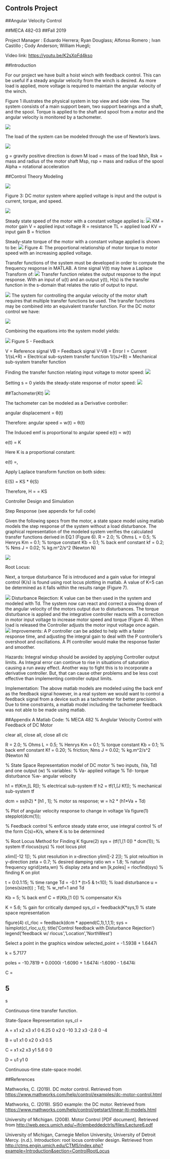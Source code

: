## Controls Project 

##Angular Velocity Control

##MECA 482-03
##Fall 2019




Project Manager : Eduardo Herrera;
Ryan Douglass;
Alfonso Romero ;
Ivan Castillo ;
Cody Anderson; 
William Huegli;

Video link: https://youtu.be/K2sXpFd4kso

##Introduction

For our project we have built a hoist winch with feedback control. This can be useful if a steady angular velocity from the winch is desired. As more load is applied, more voltage is required to maintain the angular velocity of the winch.

Figure 1 illustrates the physical system in top view and side view. The system consists of a main support beam, two support bearings and a shaft, and the spool. Torque is applied to the shaft and spool from a motor and the angular velocity is monitored by a tachometer.

![](Pictures/image1.PNG)


The load of the system can be modeled through the use of Newton’s laws.

![](Pictures/image2.PNG)

g = gravity positive direction is down
M load = mass of the load
Msh, Rsk = mass and radius of the motor shaft
Msp, rsp = mass and radius of the spool
Alpha = rotational acceleration

##Control Theory Modeling

![](Pictures/image3.PNG)

Figure 3: DC motor system where applied voltage is input and the output is current, torque, and speed.

![](Pictures/image4.PNG)

Steady state speed of the motor with a constant voltage applied is:
![](Pictures/image5.PNG)
KM = motor gain
V   = applied input voltage
R   = resistance
TL  = applied load
KV = input gain
B   = friction

Steady-state torque of the motor with a constant voltage applied is shown to be:
![](Pictures/image6.PNG)
Figure 4: The proportional relationship of motor torque to motor speed with an increasing applied voltage.

Transfer functions of the system must be developed in order to compute the frequency response in MATLAB. A time signal V(t) may have a Laplace Transform of:
 ![](Pictures/image7.PNG)
Transfer function relates the output response to the input response. With an input of u(t) and an output y(t), H(s) is the transfer function in the s-domain that relates the ratio of output to input.

![](Pictures/image8.PNG)
The system for controlling the angular velocity of the motor shaft requires that multiple transfer functions be used. The transfer functions may be combined into an equivalent transfer function. For the DC motor control we have:


![](Pictures/image9.PNG)

Combining the equations into the system model yields:

![](Pictures/image10.PNG)
Figure 5 - Feedback
		
V = Reference signal
VB = Feedback signal
V-VB = Error
I = Current
1/(sL+R) = Electrical sub-system transfer function
1/(sJ+B) = Mechanical sub-system transfer function

Finding the transfer function relating input voltage to motor speed:
![](Pictures/image11.PNG)

Setting s = 0 yields the steady-state response of motor speed:
![](Pictures/image12.PNG)

##Tachometer(Kt)
![](Pictures/image12.PNG)


The tachometer can be modeled as a Derivative controller:



 



angular
displacement = θ(t)



Therefore:
angular speed = w(t) = θ(t)

The Induced emf is proportional to angular speed e(t) ∝ w(t)

e(t) = K

Here K is a proportional constant: 

e(t) =, 

Apply Laplace transform function on both
sides:

E(S) = KS * θ(S)

Therefore, 
H =  = KS 

Controller Design and Simulation

Step Response (see appendix for full code)

Given the following specs from the motor, a state space model using matlab models the step response of the system without a load disturbance. The graphical representation of the modeled system verifies the calculated transfer functions derived in EQ.1 (Figure 6). 
R = 2.0;      % Ohms
L = 0.5;      % Henrys
Km = 0.1;     % torque constant
Kb = 0.1;     % back emf constant 
kf = 0.2;     % Nms
J = 0.02;     % kg.m^2/s^2 (Newton N)

![](Pictures/image13.PNG)

Root Locus:

Next, a torque disturbance Td  is introduced and a gain value for integral control (K/s) is found using root locus plotting in matlab. A value of K=5 can be determined as it falls within the results range (Figure 7).  

![](Pictures/image14.PNG)
Disturbance Rejection:
K value can be then used in the system and modeled with Td. The system now can react and correct a slowing down of the angular velocity of the motors output due to disturbances. The torque disturbance is applied and the integrative controller reacts with a correction in motor input voltage to increase motor speed and torque (Figure 4). When load is released the Controller adjusts the motor input voltage once again. 
![](Pictures/image15.PNG)
Improvements:
A P controller can be added to help with a faster response time, and adjusting the integral gain to deal with the P controller’s overshoot and oscillations. A PI controller would make the response faster and smoother. 

Hazards:
	Integral windup should be avoided by applying Controller output limits. As Integral error can continue to rise in situations of saturation causing a run away effect. Another way to fight this is to incorporate a derivative controller. But, that can cause other problems and be less cost effective than implementing controller output limits.  

Implementation:
The above matlab models are modeled using the back emf as the feedback signal however, in a real system we would want to control a feedback signal from a device such as a tachometer for better precision. Due to time constraints, a matlab model including the tachometer feedback was not able to be made using matlab.









##Appendix A
Matlab Code:
% MECA 482
% Anglular Velocity Control with Feedback of DC Motor

clear all, close all, close all
clc

R = 2.0;      % Ohms
L = 0.5;      % Henrys
Km = 0.1;     % torque constant
Kb = 0.1;     % back emf constant
Kf = 0.20;    % friction; Nms
J = 0.02;     % kg.m^2/s^2 (Newton N)

% State Space Representation model of DC motor
% two inputs, (Va, Td) and one output (w)
% variables:
% Va- applied voltage
% Td- torque disturbance
%w- angular velocity

h1 = tf(Km,[L R]);            % electrical sub-system tf
h2 = tf(1,[J Kf]);            % mechanical sub-system tf

dcm = ss(h2) * [h1 , 1];      % motor ss response; w = h2 * (h1*Va + Td)

% Plot of angular velocity response to change in voltage Va
figure(1)
stepplot(dcm(1));

% Feedback control
% enforce steady state error, use integral control
% of the form C(s)=K/s, where K is to be determined

% Root Locus Method for Finding K
figure(2)
sys = (tf(1,[1 0]) * dcm(1));   % system tf
rlocus(sys)                     % root locus plot

xlim([-12 1]);                  % plot resolution in x-direction
ylim([-2 2]);                   % plot reloultion in y-direction
zeta = 0.7;                     % desired damping ratio
wn = 1.8;                       % natural frequency
sgrid(zeta,wn)                  % display zeta and wn
[k,poles] = rlocfind(sys)       % finding K on plot

t = 0:0.1:15;                   % time range
Td = -0.1 * (t>5 & t<10);       % load disturbance
u = [ones(size(t)) ; Td];       % w_ref=1 and Td

Kb = 5;                         % back emf
C  = tf(Kb,[1 0])               % compensator K/s

K = 5.6;                        % gain for critically damped
sys_cl = feedback(K*sys,1)      % state space representation

figure(4)
cl_rloc = feedback(dcm * append(C,1),1,1,1);
sys = lsimplot(cl_rloc,u,t);
title('Control feedback with Disturbance Rejection')
legend('feedback w/ rlocus','Location','NorthWest')


Select a point in the graphics window
selected_point =
  -1.5938 + 1.6447i

k =
    5.7177

poles =
 -10.7819 + 0.0000i
  -1.6090 + 1.6474i
  -1.6090 - 1.6474i

C =
 
  5
  -
  s
 
Continuous-time transfer function.

State-Space Representation
sys_cl =
 
  A = 
         x1    x2    x3
   x1     0  6.25     0
   x2     0   -10   3.2
   x3  -2.8     0    -4
 
  B = 
        u1
   x1    0
   x2    0
   x3  0.5
 
  C = 
        x1   x2   x3
   y1  5.6    0    0
 
  D = 
       u1
   y1   0

Continuous-time state-space model.
 
##References


Mathworks, C. (2019). DC motor control. Retrieved from https://www.mathworks.com/help/control/examples/dc-motor-control.html

Mathworks, C. (2019). SISO example: the DC motor. Retrieved from https://www.mathworks.com/help/control/getstart/linear-lti-models.html

University of Michigan. (2008). Motor Control [PDF document]. Retrieved from http://web.eecs.umich.edu/~jfr/embeddedctrls/files/Lecture6.pdf

University of Michigan, Carnegie Mellon University, University of Detroit Mercy. (n.d.). Introduction: root locus controller design. Retrieved from http://ctms.engin.umich.edu/CTMS/index.php?example=Introduction&section=ControlRootLocus












